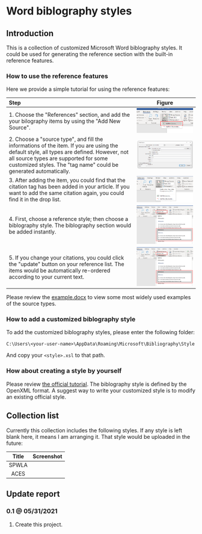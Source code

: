 # Word biblography styles

## Introduction

This is a collection of customized Microsoft Word biblography styles. It could be used for generating the reference section with the built-in reference features.

### How to use the reference features

Here we provide a simple tutorial for using the reference features:

|  Step  |  Figure  |
| :----- | :------: |
| 1. Choose the "References" section, and add the your bilography items by using the "Add New Source". | ![](./display/intro-1.png) |
| 2. Choose a "source type", and fill the informations of the item. If you are using the default style, all types are defined. However, not all source types are supported for some customized styles. The "tag name" could be generated automatically. | ![](./display/intro-2.png) |
| 3. After adding the item, you could find that the citation tag has been added in your article. If you want to add the same citation again, you could find it in the drop list. | ![](./display/intro-3.png) |
| 4. First, choose a reference style; then choose a biblography style. The biblography section would be added instantly. | ![](./display/intro-4.png) |
| 5. If you change your citations, you could click the "update" button on your reference list. The items would be automatically re-ordered according to your current text. | ![](./display/intro-4.png) |

Please review the [example.docx](./example.docx) to view some most widely used examples of the source types.

### How to add a customized biblography style

To add the customized biblography styles, please enter the following folder:

```batch
C:\Users\<your-user-name>\AppData\Roaming\Microsoft\Bibliography\Style
```

And copy your `<style>.xsl` to that path.

### How about creating a style by yourself

Please review [the official tutorial][ms-style]. The biblography style is defined by the OpenXML format. A suggest way to write your customized style is to modify an existing official style.

## Collection list

Currently this collection includes the following styles. If any style is left blank here, it means I am arranging it. That style would be uploaded in the future:

| Title | Screenshot|
| :-----: | :-----: |
| SPWLA |  |
| ACES |  |

## Update report

### 0.1 @ 05/31/2021

1. Create this project.

[ms-style]:https://docs.microsoft.com/en-us/office/vba/word/concepts/objects-properties-methods/create-custom-bibliography-styles "Create Custom Bibliography Styles"
[ex-spwla]:../../tree/SPWLA
[ex-aces]:../../tree/ACES
